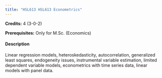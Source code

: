 ```yaml
---
title: "HSL613 HSL613 Econometrics"
---
```

**Credits:** 4 (3-0-2)

**Prerequisites:** Only for M.Sc. (Economics)

#### Description
Linear regression models, heteroskedasticity, autocorrelation, generalized least squares, endogeneity issues, instrumental variable estimation, limited dependent variable models, econometrics with time series data, linear models with panel data.